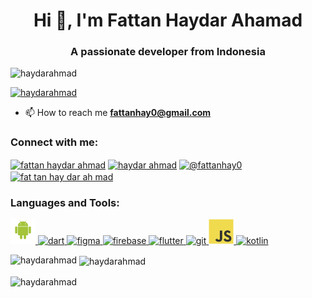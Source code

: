 <h1 align="center">Hi 👋, I'm Fattan Haydar Ahamad</h1>
<h3 align="center">A passionate developer from Indonesia</h3>

<p align="left"> <img src="https://komarev.com/ghpvc/?username=haydarahmad&label=Profile%20views&color=0e75b6&style=flat" alt="haydarahmad" /> </p>

<p align="left"> <a href="https://github.com/ryo-ma/github-profile-trophy"><img src="https://github-profile-trophy.vercel.app/?username=haydarahmad" alt="haydarahmad" /></a> </p>

- 📫 How to reach me **fattanhay0@gmail.com**

<h3 align="left">Connect with me:</h3>
<p align="left">
<a href="https://linkedin.com/in/fattan haydar ahmad" target="blank"><img align="center" src="https://raw.githubusercontent.com/rahuldkjain/github-profile-readme-generator/master/src/images/icons/Social/linked-in-alt.svg" alt="fattan haydar ahmad" height="30" width="40" /></a>
<a href="https://dribbble.com/haydar ahmad" target="blank"><img align="center" src="https://raw.githubusercontent.com/rahuldkjain/github-profile-readme-generator/master/src/images/icons/Social/dribbble.svg" alt="haydar ahmad" height="30" width="40" /></a>
<a href="https://medium.com/@fattanhay0" target="blank"><img align="center" src="https://raw.githubusercontent.com/rahuldkjain/github-profile-readme-generator/master/src/images/icons/Social/medium.svg" alt="@fattanhay0" height="30" width="40" /></a>
<a href="https://www.youtube.com/c/fat tan hay dar ah mad" target="blank"><img align="center" src="https://raw.githubusercontent.com/rahuldkjain/github-profile-readme-generator/master/src/images/icons/Social/youtube.svg" alt="fat tan hay dar ah mad" height="30" width="40" /></a>
</p>

<h3 align="left">Languages and Tools:</h3>
<p align="left"> <a href="https://developer.android.com" target="_blank" rel="noreferrer"> <img src="https://raw.githubusercontent.com/devicons/devicon/master/icons/android/android-original-wordmark.svg" alt="android" width="40" height="40"/> </a> <a href="https://dart.dev" target="_blank" rel="noreferrer"> <img src="https://www.vectorlogo.zone/logos/dartlang/dartlang-icon.svg" alt="dart" width="40" height="40"/> </a> <a href="https://www.figma.com/" target="_blank" rel="noreferrer"> <img src="https://www.vectorlogo.zone/logos/figma/figma-icon.svg" alt="figma" width="40" height="40"/> </a> <a href="https://firebase.google.com/" target="_blank" rel="noreferrer"> <img src="https://www.vectorlogo.zone/logos/firebase/firebase-icon.svg" alt="firebase" width="40" height="40"/> </a> <a href="https://flutter.dev" target="_blank" rel="noreferrer"> <img src="https://www.vectorlogo.zone/logos/flutterio/flutterio-icon.svg" alt="flutter" width="40" height="40"/> </a> <a href="https://git-scm.com/" target="_blank" rel="noreferrer"> <img src="https://www.vectorlogo.zone/logos/git-scm/git-scm-icon.svg" alt="git" width="40" height="40"/> </a> <a href="https://developer.mozilla.org/en-US/docs/Web/JavaScript" target="_blank" rel="noreferrer"> <img src="https://raw.githubusercontent.com/devicons/devicon/master/icons/javascript/javascript-original.svg" alt="javascript" width="40" height="40"/> </a> <a href="https://kotlinlang.org" target="_blank" rel="noreferrer"> <img src="https://www.vectorlogo.zone/logos/kotlinlang/kotlinlang-icon.svg" alt="kotlin" width="40" height="40"/> </a> </p>

<p><img align="left" src="https://github-readme-stats.vercel.app/api/top-langs?username=haydarahmad&show_icons=true&locale=en&layout=compact" alt="haydarahmad" /></p>

<p>&nbsp;<img align="center" src="https://github-readme-stats.vercel.app/api?username=haydarahmad&show_icons=true&locale=en" alt="haydarahmad" /></p>

<p><img align="center" src="https://github-readme-streak-stats.herokuapp.com/?user=haydarahmad&" alt="haydarahmad" /></p>
